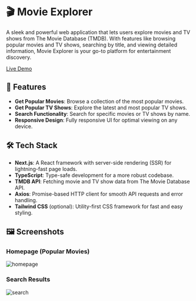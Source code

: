 # 🎬 Movie Explorer

A sleek and powerful web application that lets users explore movies and TV shows from The Movie Database (TMDB). With features like browsing popular movies and TV shows, searching by title, and viewing detailed information, Movie Explorer is your go-to platform for entertainment discovery.

[Live Demo](https://switftbooked.vercel.app/) <!-- Add your deployed app link here -->

## 🚀 Features

- **Get Popular Movies**: Browse a collection of the most popular movies.
- **Get Popular TV Shows**: Explore the latest and most popular TV shows.
- **Search Functionality**: Search for specific movies or TV shows by name.
- **Responsive Design**: Fully responsive UI for optimal viewing on any device.

## 🛠️ Tech Stack

- **Next.js**: A React framework with server-side rendering (SSR) for lightning-fast page loads.
- **TypeScript**: Type-safe development for a more robust codebase.
- **TMDB API**: Fetching movie and TV show data from The Movie Database API.
- **Axios**: Promise-based HTTP client for smooth API requests and error handling.
- **Tailwind CSS** (optional): Utility-first CSS framework for fast and easy styling.

## 🖼️ Screenshots

### Homepage (Popular Movies)
![homepage](https://github.com/HerbertNtim/switftbooked/blob/master/public/Screenshot%20from%202024-10-10%2018-25-59.png) <!-- Add screenshot link here -->

### Search Results
![search](https://github.com/HerbertNtim/switftbooked/blob/master/public/Screenshot%20from%202024-10-10%2018-27-01.png) <!-- Add screenshot link here -->

